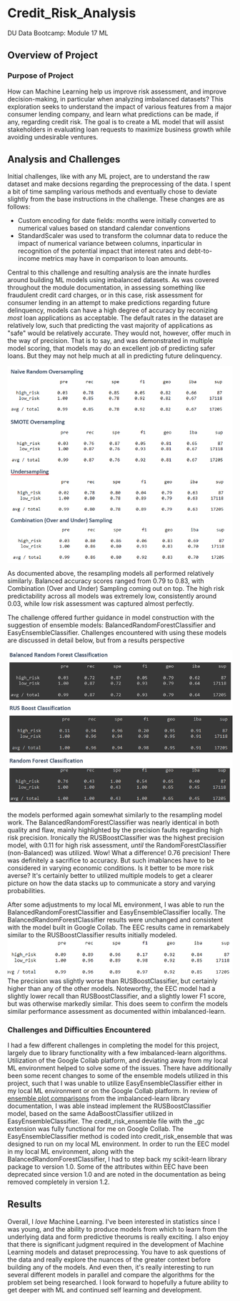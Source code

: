 # Credit_Risk_Analysis
DU Data Bootcamp: Module 17 ML

## Overview of Project

### Purpose of Project
How can Machine Learning help us improve risk assessment, and improve decision-making, in particular when analyzing imbalanced datasets? This exploration seeks to understand the impact of various features from a major consumer lending company, and learn what predictions can be made, if any, regarding credit risk. The goal is to create a ML model that will assist stakeholders in evaluating loan requests to maximize business growth while avoiding undesirable ventures.

## Analysis and Challenges
Initial challenges, like with any ML project, are to understand the raw dataset and make decsions regarding the preprocessing of the data. I spent a bit of time sampling various methods and eventually chose to deviate slightly from the base instructions in the challenge. These changes are as follows:
* Custom encoding for date fields: months were initially converted to numerical values based on standard calendar conventions
* StandardScaler was used to transform the columnar data to reduce the impact of numerical variance between columns, inparticular in recognition of the potential impact that interest rates and debt-to-income metrics may have in comparison to loan amounts.

Central to this challenge and resulting analysis are the innate hurdles around building ML models using imbalanced datasets. As was covered throughout the module documentation, in assessing something like fraudulent credit card charges, or in this case, risk assessment for consumer lending in an attempt to make predictions regarding future delinquency, models can have a high degree of accuracy by reconizing <i>most</i> loan applications as acceptable. The default rates in the dataset are relatively low, such that predicting the vast majority of applications as "safe" would be relatively accurate. They would not, however, offer much in the way of precision. That is to say, and was demonstrated in multiple model scoring, that models may do an excellent job of predicting safer loans. But they may not help much at all in predicting future delinquency.

<div><p>
<img src="https://github.com/cb19weber/Credit_Risk_Analysis/blob/main/images/resampling_models.png" align="center">
</p></div>

As documented above, the resampling models all performed relatively similarly. Balanced accuracy scores ranged from 0.79 to 0.83, with Combination (Over and Under) Sampling coming out on top. The high risk predictability across all models was extremely low, consistently around 0.03, while low risk assessment was captured almost perfectly.

The challenge offered further guidance in model construction with the suggestion of ensemble models: BalancedRandomForestClassifier and EasyEnsembleClassifier. Challenges encountered with using these models are discussed in detail below, but from a results perspective 
<div><p>
<img src="https://github.com/cb19weber/Credit_Risk_Analysis/blob/main/images/ensemble_models.png" align="center">
</p></div>
the models performed again somewhat similarly to the resampling model work. The BalancedRandomForestClassifier was nearly identical in both quality and flaw, mainly highlighted by the precision faults regarding high risk precision. Ironically the RUSBoostClassifier was the highest precision model, with 0.11 for high risk assessment, <i>until</i> the RandomForestClassifier (non-Balanced) was utilized. Wow! What a difference! 0.76 precision! There was definitely a sacrifice to accuracy. But such imablances have to be considered in varying economic conditions. Is it better to be more risk averse? It's certainly better to utilized multiple models to get a clearer picture on how the data stacks up to communicate a story and varying probabilities.

After some adjustments to my local ML environment, I was able to run the BalancedRandomForestClassifier and EasyEnsembleClassifier locally. The BalancedRandomForestClassifier results were unchanged and consistent with the model built in Google Collab. The EEC results came in remarkabely similar to the RUSBoostClassifier results initially modeled. <img src="https://github.com/cb19weber/Credit_Risk_Analysis/blob/main/images/eec_model.png" align="center">The precision was slightly worse than RUSBoostClassifier, but certainly higher than any of the other models. Noteworthy, the EEC model had a slightly lower recall than RUSBoostClassifier, and a slightly lower F1 score, but was otherwise markedly similar. This does seem to confirm the models similar performance assessment as documented within imbalanced-learn.

### Challenges and Difficulties Encountered
I had a few different challenges in completing the model for this project, largely due to library functionality with a few imbalanced-learn algorithms. Utilization of the Google Collab platform, and deviating away from my local ML environment helped to solve some of the issues. There have additionally been some recent changes to some of the ensemble models utilized in this project, such that I was unable to utilize EasyEnsembleClassifier either in my local ML environment or on the Google Collab platform. In review of <a href="https://imbalanced-learn.org/stable/auto_examples/ensemble/plot_comparison_ensemble_classifier.html#sphx-glr-auto-examples-ensemble-plot-comparison-ensemble-classifier-py">ensemble plot comparisons</a> from the imbalanced-learn library documentation, I was able instead implement the RUSBoostClassifier model, based on the same AdaBoostClassifier utilized in EasyEnsembleClassifier. The credit_risk_ensemble file with the _gc extension was fully functional for me on Google Collab. The EasyEnsembleClassifier method is coded into credit_risk_ensemble that was designed to run on my local ML environment. In order to run the EEC model in my local ML environment, along with the BalancedRandomForestClassifier, I had to step back my scikit-learn library package to version 1.0. Some of the attributes within EEC have been deprecated since version 1.0 and are noted in the documentation as being removed completely in version 1.2.

## Results
Overall, I <i>love</i> Machine Learning. I've been interested in statistics since I was young, and the ability to produce models from which to learn from the underlying data and form predictive theorums is really exciting. I also enjoy that there is significant judgment required in the development of Machine Learning models and dataset preprocessing. You have to ask questions of the data and really explore the nuances of the greater context before building any of the models. And even then, it's really interesting to run several different models in parallel and compare the algorithms for the problem set being researched. I look forward to hopefully a future ability to get deeper with ML and continued self learning and development.